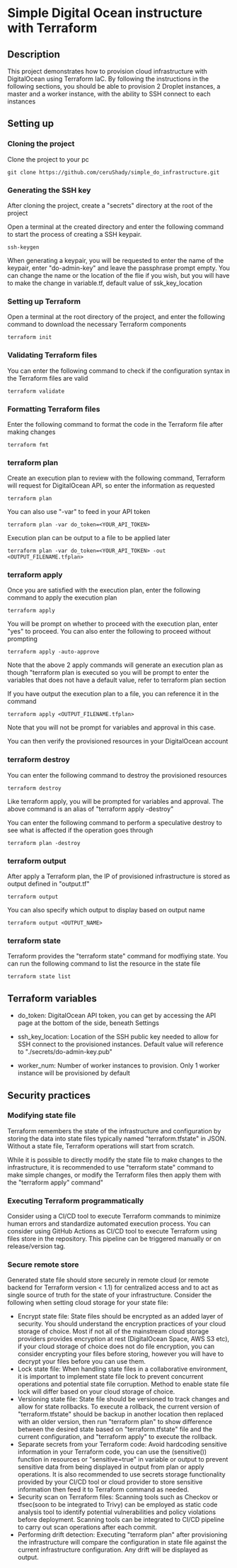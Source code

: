 # Simple Digital Ocean instructure with Terraform

## Description
This project demonstrates how to provision cloud infrastructure with DigitalOcean using Terraform IaC. By following the instructions in the following sections, you should be able to provision 2 Droplet instances, a master and a worker instance, with the ability to SSH connect to each instances

## Setting up
### Cloning the project
Clone the project to your pc
```
git clone https://github.com/ceruShady/simple_do_infrastructure.git
```
### Generating the SSH key
After cloning the project, create a "secrets" directory at the root of the project

Open a terminal at the created directory and enter the following command to start the process of creating a SSH keypair.
```
ssh-keygen
```
When generating a keypair, you will be requested to enter the name of the keypair, enter "do-admin-key" and leave the passphrase prompt empty. You can change the name or the location of the flie if you wish, but you will have to make the change in variable.tf, default value of ssk_key_location

### Setting up Terraform
Open a terminal at the root directory of the project, and enter the following command to download the necessary Terraform components
```
terraform init
```
### Validating Terraform files
You can enter the following command to check if the configuration syntax in the Terraform files are valid
```
terraform validate
```
### Formatting Terraform files
Enter the following command to format the code in the Terraform file after making changes
```
terraform fmt
```
### terraform plan
Create an execution plan to review with the following command, Terraform will request for DigitalOcean API, so enter the information as requested
```
terraform plan
```
You can also use "-var" to feed in your API token
```
terraform plan -var do_token=<YOUR_API_TOKEN>
```
Execution plan can be output to a file to be applied later
```
terraform plan -var do_token=<YOUR_API_TOKEN> -out <OUTPUT_FILENAME.tfplan>
```
### terraform apply
Once you are satisfied with the execution plan, enter the following command to apply the execution plan
```
terraform apply
```
You will be prompt on whether to proceed with the execution plan, enter "yes" to proceed. You can also enter the following to proceed without prompting
```
terraform apply -auto-approve
```
Note that the above 2 apply commands will generate an execution plan as though "terraform plan is executed so you will be prompt to enter the variables that does not have a default value, refer to terraform plan section

If you have output the execution plan to a file, you can reference it in the command
```
terraform apply <OUTPUT_FILENAME.tfplan>
```
Note that you will not be prompt for variables and approval in this case.

You can then verify the provisioned resources in your DigitalOcean account

### terraform destroy
You can enter the following command to destroy the provisioned resources
```
terraform destroy
```
Like terraform apply, you will be prompted for variables and approval. The above command is an alias of "terraform apply -destroy"

You can enter the following command to perform a speculative destroy to see what is affected if the operation goes through
```
terraform plan -destroy
```
### terraform output
After apply a Terraform plan, the IP of provisioned infrastructure is stored as output defined in "output.tf"
```
terraform output
```
You can also specify which output to display based on output name
```
terraform output <OUTPUT_NAME>
```
### terraform state
Terraform provides the "terraform state" command for modfiying state. You can run the following command to list the resource in the state file
```
terraform state list
```

## Terraform variables
* do_token: DigitalOcean API token, you can get by accessing the API page at the bottom of the side, beneath Settings

* ssh_key_location: Location of the SSH public key needed to allow for SSH connect to the provisioned instances. Default value will reference to "./secrets/do-admin-key.pub"

* worker_num: Number of worker instances to provision. Only 1 worker instance will be provisioned by default

## Security practices
### Modifying state file
Terraform remembers the state of the infrastructure and configuration by storing the data into state files typically named "terraform.tfstate" in JSON. Without a state file, Terraform operations will start from scratch. 

While it is possible to directly modify the state file to make changes to the infrastructure, it is recommended to use "terraform state" command to make simple changes, or modify the Terraform files then apply them with the "terraform apply" command"

### Executing Terraform programmatically
Consider using a CI/CD tool to execute Terraform commands to minimize human errors and standardize automated execution process. You can consider using GitHub Actions as CI/CD tool to execute Terraform using files store in the repository. This pipeline can be triggered manually or on release/version tag.

### Secure remote store
Generated state file should store securely in remote cloud (or remote backend for Terraform version < 1.1) for centralized access and to act as single source of truth for the state of your infrastructure. Consider the following when setting cloud storage for your state file:
* Encrypt state file: State files should be encrypted as an added layer of security. You should understand the encryption practices of your cloud storage of choice. Most if not all of the mainstream cloud storage providers provides encryption at rest (DigitalOcean Space, AWS S3 etc), if your cloud storage of choice does not do file encryption, you can consider encrypting your files before storing, however you will have to decrypt your files before you can use them.
* Lock state file: When handling state files in a collaborative environment, it is important to implement state file lock to prevent concurrent operations and potential state file corruption. Method to enable state file lock will differ based on your cloud storage of choice.
* Versioning state file: State file should be versioned to track changes and allow for state rollbacks. To execute a rollback, the current version of "terraform.tfstate" should be backup in another location then replaced with an older version, then run "terraform plan" to show difference between the desired state based on "terraform.tfstate" file and the current configuration, and "terraform apply" to execute the rollback.
* Separate secrets from your Terraform code: Avoid hardcoding sensitive information in your Terraform code, you can use the (sensitive()) function in resources or "sensitive=true" in variable or output to prevent sensitive data from being displayed in output from plan or apply operations. It is also recommended to use secrets storage functionality provided by your CI/CD tool or cloud provider to store sensitive information then feed it to Terraform command as needed.
* Security scan on Terraform files: Scanning tools such as Checkov or tfsec(soon to be integrated to Trivy) can be employed as static code analysis tool to identify potential vulnerabilities and policy violations before deployment. Scanning tools can be integrated to CI/CD pipeline to carry out scan operations after each commit.
* Performing drift detection: Executing "terraform plan" after provisioning the infrastructure will compare the configuration in state file against the current infrastructure configuration. Any drift will be displayed as output.
